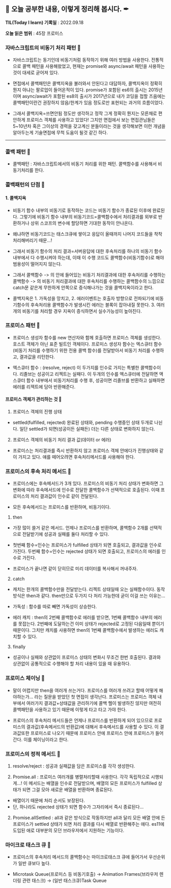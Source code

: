 ## 📕 오늘 공부한 내용, 이렇게 정리해 봅시다. ✒

**TIL(Today I learn) 기록일** : 2022.09.18

**오늘 읽은 범위** : 45장 프로미스

### 자바스크립트의 비동기 처리 패턴 📑

- 자바스크립트는 동기인데 비동기처럼 동작하기 위해 여러 방법을 사용한다. 전통적으로 콜백 패턴을 사용해왔었고, 현재는 promise와 async/await 패턴을 사용하는 것이 대세로 굳어져 있다.

- 면접에서 콜백패턴은 콜백지옥을 불러와서 안된다고 대답하자, 콜백지옥이 정확히 뭔지 아냐는 팔로업이 들어온적이 있다. promise가 포함된 es6의 출시는 2015년이며 async/await가 포함된 es8의 출시가 2017년으로 내가 코딩을 접할 즈음에는 콜백패턴이란건 권장하지 않음/한계가 있음 정도로만 표현되는 과거의 흐름이었다.

- 그래서 콜백지옥=쓰면안됨 정도만 생각하고 정작 그게 정확히 뭔지는 모른채로 편안하게 프로미스 객체를 사용하고 있었다! 그치만 면접에서 보는 면접관님들은 5~10년차 혹은 그이상의 경력을 갖고계신 분들이라는 것을 생각해보면 이런 개념을 알아두는게 기술면접에 무척 도움이 될것 같긴 하다.

---

### 콜백 패턴 📑

- 콜백패턴 : 자바스크립트에서의 비동기 처리를 위한 패턴. 콜백함수를 사용해서 비동기처리를 한다.

### 콜백패턴의 단점 📑

#### 1. 콜백지옥

- 비동기 함수 내부의 비동기로 동작하는 코드는 비동기 함수가 종료된 이후에 완료된다. 그렇기에 비동기 함수 내부의 비동기코드=콜백함수에서 처리결과를 외부로 반환하거나 상위 스코프의 변수에 할당하면 기대한 동작이 안나온다.

- 왜냐하면 비동기코드는 태스크큐에 쌓이고 응답이 올때까지 나머지 코드들을 착착 처리해버리기 때문...!

- 그래서 비동기 함수의 처리 결과=서버응답에 대한 후속처리를 하나의 비동기 함수 내부에서 다 수행시켜야 하는데, 이때 이 수행 코드도 콜백함수(비동기함수)로 해야 범용성이 떨어지지 않는다.

- 그래서 콜백함수 -> 의 안에 들어있는 비동기 처리결과에 대한 후속처리를 수행하는 콜백함수 -> 의 비동기 처리결과에 대한 후속처리를 수행하는 콜백함수의 느낌으로 catch문 같은게 무한하게 안쪽으로 증식해나가는 것을 콜백지옥이라고 한다.

- 콜백지옥은 1. 가독성을 망치고, 2. 에러이벤트는 호출자 방향으로 전파되기에 비동기함수의 후속처리용 콜백함수가 발생시킨 에러는 블록이 잡아내질 못한다. 3. 여러 개의 비동기를 처리할 경우 지옥이 증식하면서 실수가능성이 높아진다.

### 프로미스 패턴 📑

- 프로미스 생성자 함수를 new 연산자와 함께 호출하면 프로미스 객체를 생성한다. 호스트 객체가 아닌 표준 빌트인 객체이다. 프로미스 생성자 함수는 엑스큐터 함수(비동기 처리를 수행하기 위한 전용 콜백 함수)를 전달받아서 비동기 처리를 수행하고, 결과값을 리턴한다.

- 엑스큐터 함수 : (resolve, reject) 이 두가지를 인수로 가지는 특별한 콜백함수이다. 리졸브는 성공이고 리젝트는 실패다. 이 두개의 인수를 엑스큐터에 전달하면 액스큐터 함수 내부에서 비동기처리를 수행 후, 성공이면 리졸브를 반환하고 실패하면 에러를 리젝트에 담아 반환해준다.

#### 프로미스 객체가 관리하는 것 📑

1. 프로미스 객체의 진행 상태

- settled(fulfilled, rejected) 완료된 상태와, pending 수행중인 상태 두개로 나뉜다. 일단 settled가 되면(성공이든 실패든) 더는 다른 상태로 변화하지 않는다.

2. 프로미스 객체의 비동기 처리 결과 값(데이터 or 에러)

- 프로미스는 처리결과를 즉시 반환하지 않고 프로미스 객체 안에다가 진행상태와 같이 가지고 있다. 얘를 떼어오려면 후속처리메서드를 사용해야 한다.

### 프로미스의 후속 처리 메서드 📑

- 프로미스에는 후속메서드가 3개 있다. 프로미스의 비동기 처리 상태가 변화하면 그 변화에 따라 후속메서드에 인수로 전달한 콜백함수가 선택적으로 호출된다. 이때 프로미스의 처리 결과값이 인수로 같이 전달된다.

- 모든 후속메서드는 프로미스를 반환하며, 비동기이다.

1. then

- 가장 많이 쓸거 같은 메서드. 언제나 프로미스를 반환하며, 콜백함수 2개를 선택적으로 전달받기에 성공과 실패를 둘다 처리할 수 있다.

- 첫번째 함수=인수는 프로미스가 fulfilled 상태가 되면 호출되고, 결과값을 인수로 가진다. 두번째 함수=인수는 rejected 상태가 되면 호출되고, 프로미스의 에러를 인수로 가진다.

- 프로미스가 끝나면 같이 닫히므로 미리 데이터를 복사해서 꺼내주자.

2. catch

- 캐치는 한개의 콜백함수만을 전달받는다. 리젝트 상태일때 오는 실패함수이다. 동작방식은 then과 같다. then만으로 두가지 다 처리 가능한데 굳이 이걸 쓰는 이유는...

- 가독성 : 함수를 따로 빼면 가독성이 상승한다.
- 에러 캐치 : then의 2번째 콜백함수로 에러를 받으면, 1번째 콜백함수 내부의 에러를 못잡는다. 2번째에 도달하는건 이미 상태가 rejected로 고정된 다음일때 뿐이기 때문이다. 그치만 캐치를 사용하면 then의 1번째 콜백함수에서 발생하는 에러도 캐치할 수 있다.

3. finally

- 성공이나 실패와 상관없이 프로미스 상태의 변화시 무조건 한번 호출된다. 결과와 상관없이 공통적으로 수행해야 할 처리 내용이 있을 때 유용하다.

### 프로미스 체이닝 📑

- 말이 어렵지만 then을 여러개 쓰는거다. 프로미스를 여러개 쓰려고 할때 어떻게 해야하는가... 라는 질문을 받았던 첫 면접이 생각난다. 프로미스는 프로미스 객체 내부에서 여러가지 결과값+상태값을 관리하기에 콜백 헬이 발생하진 않지만 여전히 콜백패턴을 사용하고 있기 때문에 이렇게 타고 타고 가야 한다.

- 프로미스의 후속처리 메서드들은 언제나 프로미스를 반환하게 되어 있으므로 프로미스의 결과값(후속메서드의 반환값)에 대해서 후속메서드를 사용할 수 있다. 이 결과값또한 프로미스로 나오기 때문에 프로미스 안에 프로미스 안에 프로미스가 들어간다. 이를 체이닝이라고 한다.

### 프로미스의 정적 메서드 📑

1. resolve/reject : 성공과 실패값을 담은 프로미스를 각각 생성한다.

2. Promise.all : 프로미스 여러개를 병렬처리할때 사용한다. 각각 독립적으로 시행되게...! 이 메서드는 배열을 인수로 전달받으며, 배열의 모든 프로미스가 fulfilled 상태가 되면 그걸 모아 새로운 배열을 반환하며 종료된다.

- 배열이기 때문에 처리 순서도 보장된다.
- 단, 하나라도 rejected 상태가 되면 함수가 그자리에서 즉시 종료된다...

2. Promise.allSettled : all과 같은 방식으로 작동하지만 all과 달리 모든 배열 안에 든 프로미스가 settled 상태가 되면 처리 결과를 다시 배열로 반환해주는 애다. es11에 도입된 애로 대부분의 모던 브라우저에서 지원하는 기능이다.

### 마이크로 태스크 큐 📑

- 프로미스의 후속처리 메서드의 콜백함수는 마이크로태스크 큐에 들어가서 우선순위가 일반 큐보다 높다.

- Microtask Queue(프로미스 등 비동기호출) -> Animation Frames(브라우저 렌더링 관련 태스크) -> (일반 태스크큐)Task Queue
